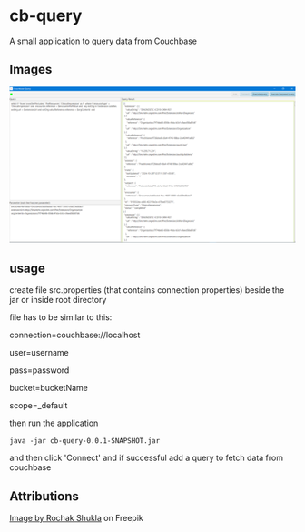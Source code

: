 # cb-query
A small application to query data from Couchbase

## Images
<img src="./cb-query.PNG">

## usage
create file src.properties (that contains connection properties) beside the jar or inside root directory

file has to be similar to this:

connection=couchbase://localhost

user=username

pass=password

bucket=bucketName

scope=_default


then run the application

```
java -jar cb-query-0.0.1-SNAPSHOT.jar
```

and then click 'Connect' and if successful add a query to fetch data from couchbase


## Attributions
<a href="https://www.freepik.com/free-vector/branding-identity-corporate-vector-logo-design_22116270.htm#query=logo&position=5&from_view=keyword&track=sph&uuid=115a6eec-82f2-4fe7-bc12-3c8bb4b7e6e9">Image by Rochak Shukla</a> on Freepik
